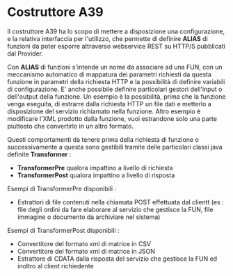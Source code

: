 # Costruttore A39
Il costruttore A39 ha lo scopo di mettere a disposizione una configurazione, e la relativa interfaccia per l'utilizzo, che permette di definire **ALIAS** di funzioni da poter esporre attraverso webservice REST su HTTP/S pubblicati dal Provider.

Con **ALIAS** di funzioni s'intende un nome da associare ad una FUN, con un meccanismo automatico di mappatura dei parametri richiesti da questa funzione in parametri della richiesta HTTP e la possibilità di definire variabili di configurazione.
E' anche possibile definire particolari gestori dell'input o dell'output della funzione.
Un esempio è la possibilità, prima che la funzione venga eseguita, di estrarre dalla richiesta HTTP un file dati e metterlo a disposizione del servizio richiamato nella funzione.
Altro esempio è modificare l'XML prodotto dalla funzione, vuoi estrandone solo una parte piuttosto che convertirlo in un altro formato.

Questi comportamenti da tenere prima della richiesta di funzione o successivamente a questa sono gestibili tramite delle particolari classi java definite **Transformer** : 
* **TransformerPre** qualora impattino a livello di richiesta
* **TransformerPost** qualora impattino a livello di risposta

Esempi di TransformerPre disponibili : 
* Estrattori di file contenuti nella chiamata POST effettuata dal clientt (es :  file degli ordini da fare elaborare al servizio che gestisce la FUN, file immagine o documento da archiviare nel sistema)

Esempi di TransformerPost disponibili : 
* Convertitore del formato xml di matrice in CSV
* Convertitore del formato xml di matrice in JSON
* Estrattore di CDATA dalla risposta del servizio che gestisce la FUN ed inoltro al client richiedente
